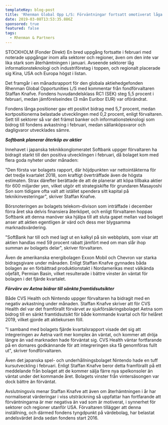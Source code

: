 ```yaml
---
templateKey: blog-post
title: 'Rhenman Global Opp L/S: Förväntningar fortsatt omotiverat låga'
date: 2019-03-08T13:53:35.886Z
sponsored: true
featured: false
tags:
  - Rhenman & Partners
---
```

STOCKHOLM (Fonder Direkt) En bred uppgång fortsatte i februari med noterade uppgångar inom alla sektorer och regioner, även om den inte var lika stark som återhämtningen i januari. Avseende sektorer låg informationsteknologi och industriföretag i toppen, och regionalt placerade sig Kina, USA och Europa högst i listan.

Det framgår i en månadsrapport för den globala aktiehedgefonden Rhenman Global Opportunities L/S med kommentar från fondförvaltaren Staffan Knafve. Fondens huvudandelsklass RC1 (SEK) steg 5,5 procent i februari, medan jämförelseindex (3 mån Euribor EUR) var oförändrat.

Fondens långa positioner gav ett positivt bidrag med 5,7 procent, medan kortpositionerna belastade utvecklingen med 0,2 procent, enligt förvaltaren. Sett till sektorer så var det främst banker och informationsteknologi som bidrog till fondens avkastning i februari, medan sällanköpsvaror och dagligvaror utvecklades sämre.

**_Softbank planerar återköp av aktier_**

Innehavet i japanska teknikkonglomeratet Softbank uppger förvaltaren ha bidragit starkt till den positiva utvecklingen i februari, då bolaget kom med flera goda nyheter under månaden:

"Den första var bolagets rapport, där höjdpunkten var nettointäkterna för det tredje kvartalet 2018, som kraftigt överträffade även de högsta estimaten. Strax därefter berättade de att de planerar att köpa tillbaka aktier för 600 miljarder yen, vilket utgör ett strategiskifte för grundaren Masayoshi Son som tidigare ofta valt att istället spendera sitt kapital på teknikinvesteringar", skriver Staffan Knafve.

Börsnoteringen av bolagets telekom-divison som inträffade i december förra året ska delvis finansiera återköpet, och enligt förvaltaren hoppas Softbank att denna manöver ska hjälpa till att sluta gapet mellan vad bolaget anser att aktien egentligen är värd och dess mer blygsamma marknadsvärdering.

"SoftBank har till och med lagt ut en kalkyl på sin webbplats, som visar att aktien handlas med 59 procent rabatt jämfört med om man slår ihop summan av bolagets delar", skriver förvaltaren.

Även de amerikanska energibolagen Exxon Mobil och Chevron var starka bidragsgivare under månaden. Enligt Staffan Knafve gynnades båda bolagen av en förbättrad produktionstakt i Nordamerikas mest välkända oljefält, Permian Basin, vilket resulterade i bättre vinster än väntat för bolagen i det fjärde kvartalet.

**_Förvärv av Aetna bidrar till sänkta framtidsutsikter_**

Både CVS Health och Nintendo uppger förvaltaren ha bidragit med en negativ avkastning under månaden. Staffan Knafve skriver att för CVS Health del var det framförallt förvärvet av sjukförsäkringsbolaget Aetna som bidrog till en sänkt framtidsutsikt för både kommande kvartal och för helåret 2019, vilket gjorde att aktiekursen föll.

"I samband med bolagets fjärde kvartalsrapport visade det sig att integreringen av Aetna varit mer komplex än väntat, och kommer att dröja längre än vad marknaden hade förväntat sig. CVS Health väntar fortfarande på en domares godkännande för att integreringen ska få genomföras fullt ut", skriver fondförvaltaren.

Även det japanska spel- och underhållningsbolaget Nintendo hade en tuff kursutveckling i februari. Enligt Staffan Knafve beror detta framförallt på ett meddelande från bolaget att de kommer sälja färre nya spelkonsoler än väntat under det kommande året. Bolagets vinster från vintersäsongen var dock bättre än förväntat.

Avslutningsvis menar Staffan Knafve att även om återhämtningen i år har normaliserat värderingar i viss utsträckning så uppfattar han fortfarande att förväntningarna är mer negativa än vad som är motiverat, i synnerhet för sektorer och regioner utanför USA. Förvaltaren tillägger att denna inställning, och därmed fondens tyngdpunkt på värdebolag, har belastat andelsvärdet ända sedan fondens start 2016.
